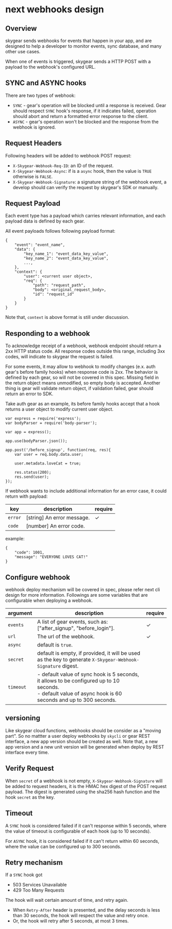 # next webhooks design

## Overview

skygear sends webhooks for events that happen in your app, and are designed to help a developer to monitor events, sync database, and many other use cases.

When one of events is triggered, skygear sends a HTTP POST with a payload to the webhook's configured URL.

## SYNC and ASYNC hooks

There are two types of webhook:

- `SYNC` - gear's operation will be blocked until a response is received. Gear should respect `SYNC` hook's response, if it indicates failed, operation should abort and return a formatted error response to the client.
- `ASYNC` - gear's operation won't be blocked and the response from the webhook is ignored.

## Request Headers

Following headers will be added to webhook POST request:

- `X-Skygear-Webhook-Req-ID`: an ID of the request.
- `X-Skygear-Webhook-Async`: if is a `async` hook, then the value is `TRUE` otherwise is `FALSE`. 
- `X-Skygear-Webhook-Signature`: a signature string of the webhook event, a develop should can verify the request by skygear's SDK or manually.

## Request Payload

Each event type has a payload which carries relevant information, and each payload data is defined by each gear.

All event payloads follows following payload format:

```json=
{
    "event": "event_name",
    "data": {
        "key_name_1": "event_data_key_value",
        "key_name_2": "event_data_key_value",
        ...,
    },
    "context": {
        "user": <current user object>,
        "req": {
            "path": "request_path",
            "body": <original_request_body>,
            "id": "request_id"
        }
    }
}
```

Note that, `context` is above format is still under discussion.

## Responding to a webhook

To acknowledge receipt of a webhook, webhook endpoint should return a 2xx HTTP status code. All response codes outside this range, including 3xx codes, will indicate to skygear the request is failed.

For some events, it may allow to webhook to modify changes (e.x. auth gear's before family hooks) when response code is 2xx. The behavior is defined by each gear, so will not be covered in this spec. Missing field in the return object means unmodified, so empty body is accepted. Another thing is gear will validate return object, if validation failed, gear should return an error to SDK.

Take auth gear as an example, its before family hooks accept that a hook returns a user object to modify current user object.

```javascript=
var express = require('express');
var bodyParser = require('body-parser');

var app = express();

app.use(bodyParser.json());

app.post('/before_signup', function(req, res){
    var user = req.body.data.user;

    user.metadata.loveCat = true;

    res.status(200);
    res.send(user);
});
```

If webhook wants to include additional information for an error case, it could return with payload:

| key | description | require |
| -------- | -------- | -------- | 
| `error` | [string] An error message. | ✓ |
| `code` | [number] An error code. |  |

example:

```
{
    "code": 1001,
    "message": "EVERYONE LOVES CAT!"
}
```

## Configure webhook

webhook deploy mechanism will be covered in spec, please refer next cli design for more information. Followings are some variables that are configurable when deploying a webhook.

| argument | description | require |
| -------- | -------- | -------- | 
| `events` | A list of gear events, such as: ["after_signup", "before_login"]. | ✓ |
| `url` | The url of the webhook. | ✓ |
| `async` | default is `true`. | |
| `secret` | default is empty, if provided, it will be used as the key to generate `X-Skygear-Webhook-Signature` digest. | |
| `timeout` | - default value of sync hook is 5 seconds, it allows to be configured up to 10 seconds.<br/>- default value of async hook is 60 seconds and up to 300 seconds.  | |

## versioning

Like skygear cloud functions, webhooks should be consider as a "moving part". So no mattter a user deploy webhooks by `skycli` or gear REST interface, a new app version should be created as well. Note that, a new app version and a new unit version will be generated when deploy by REST interface every time.

## Verify Request

When `secret` of a webhook is not empty, `X-Skygear-Webhook-Signature` will be added to request headers, it is the HMAC hex digest of the POST request payload. The digest is generated using the sha256 hash function and the hook `secret` as the key.

## Timeout

A `SYNC` hook is considered failed if it can't response within 5 seconds, where the value of timeout is configurable of each hook (up to 10 seconds).

For `ASYNC` hook, it is considered failed if it can't return within 60 seconds, where the value can be configured up to 300 seconds.

## Retry mechanism

If a `SYNC` hook got

- 503 Services Unavailable
- 429 Too Many Requests

The hook will wait certain amount of time, and retry again.
 
- When `Retry-After` header is presented, and the delay seconds is less than 30 seconds, the hook will respect the value and retry once.
- Or, the hook will retry after 5 seconds, at most 3 times.
